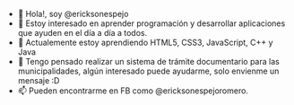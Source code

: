 - 👋 Hola!, soy @ericksonespejo
- 👀 Estoy interesado en aprender programación y desarrollar aplicaciones que ayuden en el día a día a todos.
- 🌱 Actualemente estoy aprendiendo HTML5, CSS3, JavaScript, C++ y Java
- 💞️ Tengo pensado realizar un sistema de trámite documentario para las municipalidades, algún interesado puede ayudarme, solo envienme un mensaje :D
- 📫 Pueden encontrarme en FB como @ericksonespejoromero.


